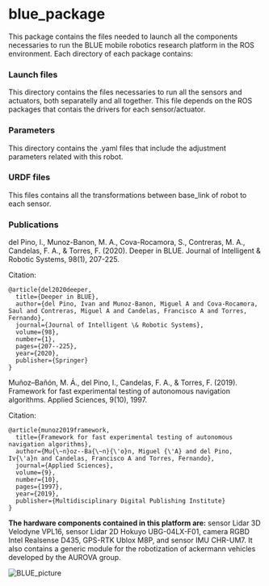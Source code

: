 # blue_package
This package contains the files needed to launch all the components necessaries to run the BLUE mobile robotics research platform in the ROS environment. Each directory of each package contains:

### Launch files
This directory contains the files necessaries to run all the sensors and actuators, both separatelly and all together. This file depends on the ROS packages that contais the drivers for each sensor/actuator.

### Parameters
This directory contains the .yaml files that include the adjustment parameters related with this robot.

### URDF files
This files contains all the transformations between base_link of robot to each sensor.

### Publications
del Pino, I., Munoz-Banon, M. A., Cova-Rocamora, S., Contreras, M. A., Candelas, F. A., & Torres, F. (2020). Deeper in BLUE. Journal of Intelligent & Robotic Systems, 98(1), 207-225.

Citation:
``` 
@article{del2020deeper,
  title={Deeper in BLUE},
  author={del Pino, Ivan and Munoz-Banon, Miguel A and Cova-Rocamora, Saul and Contreras, Miguel A and Candelas, Francisco A and Torres, Fernando},
  journal={Journal of Intelligent \& Robotic Systems},
  volume={98},
  number={1},
  pages={207--225},
  year={2020},
  publisher={Springer}
}
``` 

Muñoz–Bañón, M. Á., del Pino, I., Candelas, F. A., & Torres, F. (2019). Framework for fast experimental testing of autonomous navigation algorithms. Applied Sciences, 9(10), 1997.

Citation:
``` 
@article{munoz2019framework,
  title={Framework for fast experimental testing of autonomous navigation algorithms},
  author={Mu{\~n}oz--Ba{\~n}{\'o}n, Miguel {\'A} and del Pino, Iv{\'a}n and Candelas, Francisco A and Torres, Fernando},
  journal={Applied Sciences},
  volume={9},
  number={10},
  pages={1997},
  year={2019},
  publisher={Multidisciplinary Digital Publishing Institute}
}
```

**The hardware components contained in this platform are:** sensor Lidar 3D Velodyne  VPL16, sensor Lidar 2D Hokuyo UBG-04LX-F01, camera  RGBD Intel Realsense D435, GPS-RTK Ublox M8P, and sensor IMU CHR-UM7. It also contains a generic module for the robotization of ackermann vehicles developed by the AUROVA group.

![BLUE_picture](/robot_blue/robot_blue/images/blue.jpg)
